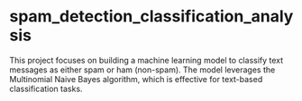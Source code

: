 # spam_detection_classification_analysis
This project focuses on building a machine learning model to classify text messages as either spam or ham (non-spam). The model leverages the Multinomial Naive Bayes algorithm, which is effective for text-based classification tasks.
